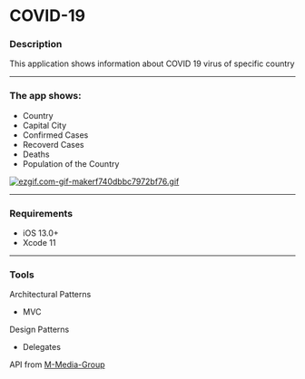 # COVID-19

### Description
This application shows information about COVID 19 virus of specific country

---

### The app shows:
- Country
- Capital City
- Confirmed Cases
- Recoverd Cases
- Deaths
- Population of the Country

[![ezgif.com-gif-makerf740dbbc7972bf76.gif](https://s6.gifyu.com/images/ezgif.com-gif-makerf740dbbc7972bf76.gif)](https://gifyu.com/image/AF8E)


---
### Requirements
- iOS 13.0+
- Xcode 11
---
### Tools
Architectural Patterns
- MVC

Design Patterns
- Delegates

API from [M-Media-Group](https://github.com/M-Media-Group/Covid-19-API)





